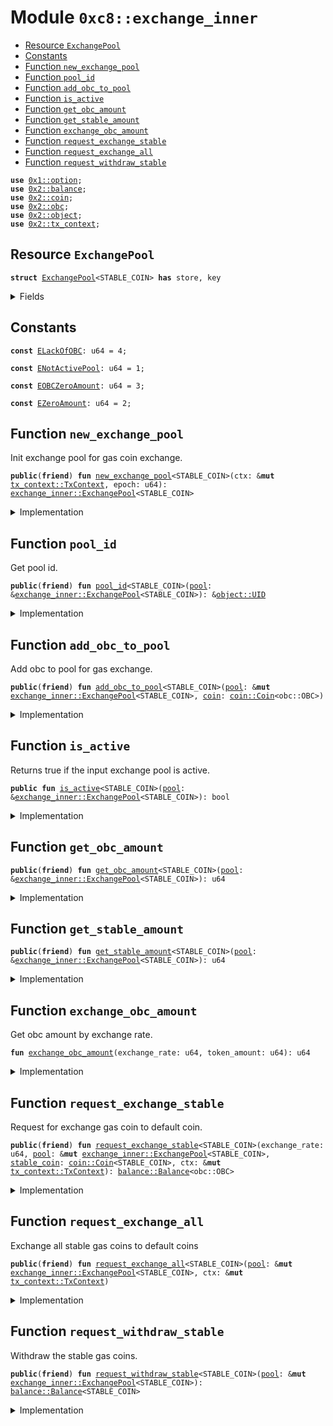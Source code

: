 
<a name="0xc8_exchange_inner"></a>

# Module `0xc8::exchange_inner`



-  [Resource `ExchangePool`](#0xc8_exchange_inner_ExchangePool)
-  [Constants](#@Constants_0)
-  [Function `new_exchange_pool`](#0xc8_exchange_inner_new_exchange_pool)
-  [Function `pool_id`](#0xc8_exchange_inner_pool_id)
-  [Function `add_obc_to_pool`](#0xc8_exchange_inner_add_obc_to_pool)
-  [Function `is_active`](#0xc8_exchange_inner_is_active)
-  [Function `get_obc_amount`](#0xc8_exchange_inner_get_obc_amount)
-  [Function `get_stable_amount`](#0xc8_exchange_inner_get_stable_amount)
-  [Function `exchange_obc_amount`](#0xc8_exchange_inner_exchange_obc_amount)
-  [Function `request_exchange_stable`](#0xc8_exchange_inner_request_exchange_stable)
-  [Function `request_exchange_all`](#0xc8_exchange_inner_request_exchange_all)
-  [Function `request_withdraw_stable`](#0xc8_exchange_inner_request_withdraw_stable)


<pre><code><b>use</b> <a href="">0x1::option</a>;
<b>use</b> <a href="../../../.././build/Sui/docs/balance.md#0x2_balance">0x2::balance</a>;
<b>use</b> <a href="../../../.././build/Sui/docs/coin.md#0x2_coin">0x2::coin</a>;
<b>use</b> <a href="../../../.././build/Sui/docs/obc.md#0x2_obc">0x2::obc</a>;
<b>use</b> <a href="../../../.././build/Sui/docs/object.md#0x2_object">0x2::object</a>;
<b>use</b> <a href="../../../.././build/Sui/docs/tx_context.md#0x2_tx_context">0x2::tx_context</a>;
</code></pre>



<a name="0xc8_exchange_inner_ExchangePool"></a>

## Resource `ExchangePool`



<pre><code><b>struct</b> <a href="exchange_inner.md#0xc8_exchange_inner_ExchangePool">ExchangePool</a>&lt;STABLE_COIN&gt; <b>has</b> store, key
</code></pre>



<details>
<summary>Fields</summary>


<dl>
<dt>
<code>id: <a href="../../../.././build/Sui/docs/object.md#0x2_object_UID">object::UID</a></code>
</dt>
<dd>

</dd>
<dt>
<code>activation_epoch: <a href="_Option">option::Option</a>&lt;u64&gt;</code>
</dt>
<dd>
 The epoch at which this pool became active.
 The value is <code>None</code> if the pool is pre-active and <code>Some(&lt;epoch_number&gt;)</code> if active or inactive.
</dd>
<dt>
<code>obc_balance: u64</code>
</dt>
<dd>
 The total number of SUI coins in this pool
</dd>
<dt>
<code>obc_pool: <a href="../../../.././build/Sui/docs/balance.md#0x2_balance_Balance">balance::Balance</a>&lt;obc::OBC&gt;</code>
</dt>
<dd>
 The epoch stake rewards will be added here at the end of each epoch.
</dd>
<dt>
<code>stable_token_balance: u64</code>
</dt>
<dd>
 Total number of pool stable coins issued by the pool.
</dd>
<dt>
<code>stable_pool: <a href="../../../.././build/Sui/docs/balance.md#0x2_balance_Balance">balance::Balance</a>&lt;STABLE_COIN&gt;</code>
</dt>
<dd>
 The epoch stable gas coins
</dd>
</dl>


</details>

<a name="@Constants_0"></a>

## Constants


<a name="0xc8_exchange_inner_ELackOfOBC"></a>



<pre><code><b>const</b> <a href="exchange_inner.md#0xc8_exchange_inner_ELackOfOBC">ELackOfOBC</a>: u64 = 4;
</code></pre>



<a name="0xc8_exchange_inner_ENotActivePool"></a>



<pre><code><b>const</b> <a href="exchange_inner.md#0xc8_exchange_inner_ENotActivePool">ENotActivePool</a>: u64 = 1;
</code></pre>



<a name="0xc8_exchange_inner_EOBCZeroAmount"></a>



<pre><code><b>const</b> <a href="exchange_inner.md#0xc8_exchange_inner_EOBCZeroAmount">EOBCZeroAmount</a>: u64 = 3;
</code></pre>



<a name="0xc8_exchange_inner_EZeroAmount"></a>



<pre><code><b>const</b> <a href="exchange_inner.md#0xc8_exchange_inner_EZeroAmount">EZeroAmount</a>: u64 = 2;
</code></pre>



<a name="0xc8_exchange_inner_new_exchange_pool"></a>

## Function `new_exchange_pool`

Init exchange pool for gas coin exchange.


<pre><code><b>public</b>(<b>friend</b>) <b>fun</b> <a href="exchange_inner.md#0xc8_exchange_inner_new_exchange_pool">new_exchange_pool</a>&lt;STABLE_COIN&gt;(ctx: &<b>mut</b> <a href="../../../.././build/Sui/docs/tx_context.md#0x2_tx_context_TxContext">tx_context::TxContext</a>, epoch: u64): <a href="exchange_inner.md#0xc8_exchange_inner_ExchangePool">exchange_inner::ExchangePool</a>&lt;STABLE_COIN&gt;
</code></pre>



<details>
<summary>Implementation</summary>


<pre><code><b>public</b>(<b>friend</b>) <b>fun</b> <a href="exchange_inner.md#0xc8_exchange_inner_new_exchange_pool">new_exchange_pool</a>&lt;STABLE_COIN&gt;(ctx: &<b>mut</b> TxContext, epoch: u64) : <a href="exchange_inner.md#0xc8_exchange_inner_ExchangePool">ExchangePool</a>&lt;STABLE_COIN&gt; {
    <a href="exchange_inner.md#0xc8_exchange_inner_ExchangePool">ExchangePool</a> {
        id: <a href="../../../.././build/Sui/docs/object.md#0x2_object_new">object::new</a>(ctx),
        activation_epoch: <a href="_some">option::some</a>(epoch),
        obc_balance: 0,
        obc_pool: <a href="../../../.././build/Sui/docs/balance.md#0x2_balance_zero">balance::zero</a>(),
        stable_token_balance: 0,
        stable_pool: <a href="../../../.././build/Sui/docs/balance.md#0x2_balance_zero">balance::zero</a>&lt;STABLE_COIN&gt;(),
    }
}
</code></pre>



</details>

<a name="0xc8_exchange_inner_pool_id"></a>

## Function `pool_id`

Get pool id.


<pre><code><b>public</b>(<b>friend</b>) <b>fun</b> <a href="exchange_inner.md#0xc8_exchange_inner_pool_id">pool_id</a>&lt;STABLE_COIN&gt;(<a href="pool.md#0xc8_pool">pool</a>: &<a href="exchange_inner.md#0xc8_exchange_inner_ExchangePool">exchange_inner::ExchangePool</a>&lt;STABLE_COIN&gt;): &<a href="../../../.././build/Sui/docs/object.md#0x2_object_UID">object::UID</a>
</code></pre>



<details>
<summary>Implementation</summary>


<pre><code><b>public</b>(<b>friend</b>) <b>fun</b> <a href="exchange_inner.md#0xc8_exchange_inner_pool_id">pool_id</a>&lt;STABLE_COIN&gt;(
    <a href="pool.md#0xc8_pool">pool</a>: &<a href="exchange_inner.md#0xc8_exchange_inner_ExchangePool">ExchangePool</a>&lt;STABLE_COIN&gt;,
): &UID {
    &<a href="pool.md#0xc8_pool">pool</a>.id
}
</code></pre>



</details>

<a name="0xc8_exchange_inner_add_obc_to_pool"></a>

## Function `add_obc_to_pool`

Add obc to pool for gas exchange.


<pre><code><b>public</b>(<b>friend</b>) <b>fun</b> <a href="exchange_inner.md#0xc8_exchange_inner_add_obc_to_pool">add_obc_to_pool</a>&lt;STABLE_COIN&gt;(<a href="pool.md#0xc8_pool">pool</a>: &<b>mut</b> <a href="exchange_inner.md#0xc8_exchange_inner_ExchangePool">exchange_inner::ExchangePool</a>&lt;STABLE_COIN&gt;, <a href="../../../.././build/Sui/docs/coin.md#0x2_coin">coin</a>: <a href="../../../.././build/Sui/docs/coin.md#0x2_coin_Coin">coin::Coin</a>&lt;obc::OBC&gt;)
</code></pre>



<details>
<summary>Implementation</summary>


<pre><code><b>public</b>(<b>friend</b>) <b>fun</b> <a href="exchange_inner.md#0xc8_exchange_inner_add_obc_to_pool">add_obc_to_pool</a>&lt;STABLE_COIN&gt;(<a href="pool.md#0xc8_pool">pool</a>: &<b>mut</b> <a href="exchange_inner.md#0xc8_exchange_inner_ExchangePool">ExchangePool</a>&lt;STABLE_COIN&gt;, <a href="../../../.././build/Sui/docs/coin.md#0x2_coin">coin</a>: Coin&lt;OBC&gt;) {
    <b>let</b> amount = <a href="../../../.././build/Sui/docs/coin.md#0x2_coin_value">coin::value</a>(&<a href="../../../.././build/Sui/docs/coin.md#0x2_coin">coin</a>);
    <b>assert</b>!( amount &gt; 0, <a href="exchange_inner.md#0xc8_exchange_inner_EZeroAmount">EZeroAmount</a>);
    <a href="pool.md#0xc8_pool">pool</a>.obc_balance = <a href="pool.md#0xc8_pool">pool</a>.obc_balance + amount;
    <b>let</b> <a href="../../../.././build/Sui/docs/balance.md#0x2_balance">balance</a> = <a href="../../../.././build/Sui/docs/coin.md#0x2_coin_into_balance">coin::into_balance</a>(<a href="../../../.././build/Sui/docs/coin.md#0x2_coin">coin</a>);
    <a href="../../../.././build/Sui/docs/balance.md#0x2_balance_join">balance::join</a>(&<b>mut</b> <a href="pool.md#0xc8_pool">pool</a>.obc_pool, <a href="../../../.././build/Sui/docs/balance.md#0x2_balance">balance</a>);
}
</code></pre>



</details>

<a name="0xc8_exchange_inner_is_active"></a>

## Function `is_active`

Returns true if the input exchange pool is active.


<pre><code><b>public</b> <b>fun</b> <a href="exchange_inner.md#0xc8_exchange_inner_is_active">is_active</a>&lt;STABLE_COIN&gt;(<a href="pool.md#0xc8_pool">pool</a>: &<a href="exchange_inner.md#0xc8_exchange_inner_ExchangePool">exchange_inner::ExchangePool</a>&lt;STABLE_COIN&gt;): bool
</code></pre>



<details>
<summary>Implementation</summary>


<pre><code><b>public</b> <b>fun</b> <a href="exchange_inner.md#0xc8_exchange_inner_is_active">is_active</a>&lt;STABLE_COIN&gt;(<a href="pool.md#0xc8_pool">pool</a>: &<a href="exchange_inner.md#0xc8_exchange_inner_ExchangePool">ExchangePool</a>&lt;STABLE_COIN&gt;): bool {
    <a href="_is_some">option::is_some</a>(&<a href="pool.md#0xc8_pool">pool</a>.activation_epoch)
}
</code></pre>



</details>

<a name="0xc8_exchange_inner_get_obc_amount"></a>

## Function `get_obc_amount`



<pre><code><b>public</b>(<b>friend</b>) <b>fun</b> <a href="exchange_inner.md#0xc8_exchange_inner_get_obc_amount">get_obc_amount</a>&lt;STABLE_COIN&gt;(<a href="pool.md#0xc8_pool">pool</a>: &<a href="exchange_inner.md#0xc8_exchange_inner_ExchangePool">exchange_inner::ExchangePool</a>&lt;STABLE_COIN&gt;): u64
</code></pre>



<details>
<summary>Implementation</summary>


<pre><code><b>public</b>(<b>friend</b>) <b>fun</b> <a href="exchange_inner.md#0xc8_exchange_inner_get_obc_amount">get_obc_amount</a>&lt;STABLE_COIN&gt;(<a href="pool.md#0xc8_pool">pool</a>: &<a href="exchange_inner.md#0xc8_exchange_inner_ExchangePool">ExchangePool</a>&lt;STABLE_COIN&gt;): u64 {
    <a href="pool.md#0xc8_pool">pool</a>.obc_balance
}
</code></pre>



</details>

<a name="0xc8_exchange_inner_get_stable_amount"></a>

## Function `get_stable_amount`



<pre><code><b>public</b>(<b>friend</b>) <b>fun</b> <a href="exchange_inner.md#0xc8_exchange_inner_get_stable_amount">get_stable_amount</a>&lt;STABLE_COIN&gt;(<a href="pool.md#0xc8_pool">pool</a>: &<a href="exchange_inner.md#0xc8_exchange_inner_ExchangePool">exchange_inner::ExchangePool</a>&lt;STABLE_COIN&gt;): u64
</code></pre>



<details>
<summary>Implementation</summary>


<pre><code><b>public</b>(<b>friend</b>) <b>fun</b> <a href="exchange_inner.md#0xc8_exchange_inner_get_stable_amount">get_stable_amount</a>&lt;STABLE_COIN&gt;(<a href="pool.md#0xc8_pool">pool</a>: &<a href="exchange_inner.md#0xc8_exchange_inner_ExchangePool">ExchangePool</a>&lt;STABLE_COIN&gt;): u64 {
    <a href="pool.md#0xc8_pool">pool</a>.stable_token_balance
}
</code></pre>



</details>

<a name="0xc8_exchange_inner_exchange_obc_amount"></a>

## Function `exchange_obc_amount`

Get obc amount by exchange rate.


<pre><code><b>fun</b> <a href="exchange_inner.md#0xc8_exchange_inner_exchange_obc_amount">exchange_obc_amount</a>(exchange_rate: u64, token_amount: u64): u64
</code></pre>



<details>
<summary>Implementation</summary>


<pre><code><b>fun</b> <a href="exchange_inner.md#0xc8_exchange_inner_exchange_obc_amount">exchange_obc_amount</a>(exchange_rate: u64, token_amount: u64): u64 {
    <b>let</b> res = (token_amount <b>as</b> u128) / (exchange_rate <b>as</b> u128);
    (res <b>as</b> u64)
}
</code></pre>



</details>

<a name="0xc8_exchange_inner_request_exchange_stable"></a>

## Function `request_exchange_stable`

Request for exchange gas coin to default coin.


<pre><code><b>public</b>(<b>friend</b>) <b>fun</b> <a href="exchange_inner.md#0xc8_exchange_inner_request_exchange_stable">request_exchange_stable</a>&lt;STABLE_COIN&gt;(exchange_rate: u64, <a href="pool.md#0xc8_pool">pool</a>: &<b>mut</b> <a href="exchange_inner.md#0xc8_exchange_inner_ExchangePool">exchange_inner::ExchangePool</a>&lt;STABLE_COIN&gt;, <a href="stable_coin.md#0xc8_stable_coin">stable_coin</a>: <a href="../../../.././build/Sui/docs/coin.md#0x2_coin_Coin">coin::Coin</a>&lt;STABLE_COIN&gt;, ctx: &<b>mut</b> <a href="../../../.././build/Sui/docs/tx_context.md#0x2_tx_context_TxContext">tx_context::TxContext</a>): <a href="../../../.././build/Sui/docs/balance.md#0x2_balance_Balance">balance::Balance</a>&lt;obc::OBC&gt;
</code></pre>



<details>
<summary>Implementation</summary>


<pre><code><b>public</b>(<b>friend</b>) <b>fun</b> <a href="exchange_inner.md#0xc8_exchange_inner_request_exchange_stable">request_exchange_stable</a>&lt;STABLE_COIN&gt;(
    exchange_rate: u64,
    <a href="pool.md#0xc8_pool">pool</a>: &<b>mut</b> <a href="exchange_inner.md#0xc8_exchange_inner_ExchangePool">ExchangePool</a>&lt;STABLE_COIN&gt;,
    <a href="stable_coin.md#0xc8_stable_coin">stable_coin</a>: Coin&lt;STABLE_COIN&gt;,
    ctx: &<b>mut</b> TxContext
): Balance&lt;OBC&gt; {
    <b>assert</b>!(<a href="../../../.././build/Sui/docs/coin.md#0x2_coin_value">coin::value</a>(&<a href="stable_coin.md#0xc8_stable_coin">stable_coin</a>) &gt; 0, <a href="exchange_inner.md#0xc8_exchange_inner_EZeroAmount">EZeroAmount</a>);
    <b>let</b> tok_balance = <a href="../../../.././build/Sui/docs/coin.md#0x2_coin_into_balance">coin::into_balance</a>(<a href="stable_coin.md#0xc8_stable_coin">stable_coin</a>);
    <b>let</b> stable_amount = <a href="../../../.././build/Sui/docs/balance.md#0x2_balance_value">balance::value</a>(&tok_balance);
    <b>let</b> obc_amount= <a href="exchange_inner.md#0xc8_exchange_inner_exchange_obc_amount">exchange_obc_amount</a>(exchange_rate, stable_amount);
    <b>assert</b>!(obc_amount &gt; 0, <a href="exchange_inner.md#0xc8_exchange_inner_EOBCZeroAmount">EOBCZeroAmount</a>);
    <b>assert</b>!(<a href="pool.md#0xc8_pool">pool</a>.obc_balance &gt; obc_amount, <a href="exchange_inner.md#0xc8_exchange_inner_ELackOfOBC">ELackOfOBC</a>);
    <a href="../../../.././build/Sui/docs/balance.md#0x2_balance_join">balance::join</a>(&<b>mut</b> <a href="pool.md#0xc8_pool">pool</a>.stable_pool, tok_balance);
    <b>let</b> result = <a href="../../../.././build/Sui/docs/coin.md#0x2_coin_take">coin::take</a>(&<b>mut</b> <a href="pool.md#0xc8_pool">pool</a>.obc_pool, obc_amount, ctx);
    <a href="pool.md#0xc8_pool">pool</a>.obc_balance = <a href="pool.md#0xc8_pool">pool</a>.obc_balance - obc_amount;
    <a href="pool.md#0xc8_pool">pool</a>.stable_token_balance = <a href="pool.md#0xc8_pool">pool</a>.stable_token_balance + stable_amount;
    <a href="../../../.././build/Sui/docs/coin.md#0x2_coin_into_balance">coin::into_balance</a>(result)
}
</code></pre>



</details>

<a name="0xc8_exchange_inner_request_exchange_all"></a>

## Function `request_exchange_all`

Exchange all stable gas coins to default coins


<pre><code><b>public</b>(<b>friend</b>) <b>fun</b> <a href="exchange_inner.md#0xc8_exchange_inner_request_exchange_all">request_exchange_all</a>&lt;STABLE_COIN&gt;(<a href="pool.md#0xc8_pool">pool</a>: &<b>mut</b> <a href="exchange_inner.md#0xc8_exchange_inner_ExchangePool">exchange_inner::ExchangePool</a>&lt;STABLE_COIN&gt;, ctx: &<b>mut</b> <a href="../../../.././build/Sui/docs/tx_context.md#0x2_tx_context_TxContext">tx_context::TxContext</a>)
</code></pre>



<details>
<summary>Implementation</summary>


<pre><code><b>public</b>(<b>friend</b>) <b>fun</b> <a href="exchange_inner.md#0xc8_exchange_inner_request_exchange_all">request_exchange_all</a>&lt;STABLE_COIN&gt;(
    <a href="pool.md#0xc8_pool">pool</a>: &<b>mut</b> <a href="exchange_inner.md#0xc8_exchange_inner_ExchangePool">ExchangePool</a>&lt;STABLE_COIN&gt;,
    ctx: &<b>mut</b> TxContext,
) {
    <b>assert</b>!(<a href="exchange_inner.md#0xc8_exchange_inner_is_active">is_active</a>(<a href="pool.md#0xc8_pool">pool</a>), <a href="exchange_inner.md#0xc8_exchange_inner_ENotActivePool">ENotActivePool</a>);
    <b>if</b>(<a href="pool.md#0xc8_pool">pool</a>.stable_token_balance &gt; 0) {
        // call <a href="../../../.././build/Sui/docs/stable.md#0x2_stable">stable</a> <a href="swap.md#0xc8_swap">swap</a> interface
        // <b>let</b> <a href="obc.md#0xc8_obc">obc</a> = stable_coin::request_swap_obc&lt;CoinType&gt;(<a href="../../../.././build/Sui/docs/coin.md#0x2_coin_from_balance">coin::from_balance</a>&lt;CoinType&gt;(<a href="pool.md#0xc8_pool">pool</a>.stable_pool, ctx), ctx);
        <b>let</b> <a href="obc.md#0xc8_obc">obc</a> = <a href="../../../.././build/Sui/docs/coin.md#0x2_coin_zero">coin::zero</a>&lt;OBC&gt;(ctx);//<a href="pool.md#0xc8_pool_swap_token">pool::swap_token</a>&lt;P,T&gt;(<a href="stable_coin.md#0xc8_stable_coin_new_dummy">stable_coin::new_dummy</a>&lt;T&gt;(ctx), ctx);
        // store <a href="obc.md#0xc8_obc">obc</a> <b>to</b> exchange <a href="pool.md#0xc8_pool">pool</a>
        <a href="pool.md#0xc8_pool">pool</a>.obc_balance = <a href="pool.md#0xc8_pool">pool</a>.obc_balance + <a href="../../../.././build/Sui/docs/coin.md#0x2_coin_value">coin::value</a>(&<a href="obc.md#0xc8_obc">obc</a>);
        <a href="../../../.././build/Sui/docs/balance.md#0x2_balance_join">balance::join</a>(&<b>mut</b> <a href="pool.md#0xc8_pool">pool</a>.obc_pool, <a href="../../../.././build/Sui/docs/coin.md#0x2_coin_into_balance">coin::into_balance</a>(<a href="obc.md#0xc8_obc">obc</a>));
        <a href="pool.md#0xc8_pool">pool</a>.stable_token_balance = 0;
    }
}
</code></pre>



</details>

<a name="0xc8_exchange_inner_request_withdraw_stable"></a>

## Function `request_withdraw_stable`

Withdraw the stable gas coins.


<pre><code><b>public</b>(<b>friend</b>) <b>fun</b> <a href="exchange_inner.md#0xc8_exchange_inner_request_withdraw_stable">request_withdraw_stable</a>&lt;STABLE_COIN&gt;(<a href="pool.md#0xc8_pool">pool</a>: &<b>mut</b> <a href="exchange_inner.md#0xc8_exchange_inner_ExchangePool">exchange_inner::ExchangePool</a>&lt;STABLE_COIN&gt;): <a href="../../../.././build/Sui/docs/balance.md#0x2_balance_Balance">balance::Balance</a>&lt;STABLE_COIN&gt;
</code></pre>



<details>
<summary>Implementation</summary>


<pre><code><b>public</b>(<b>friend</b>) <b>fun</b> <a href="exchange_inner.md#0xc8_exchange_inner_request_withdraw_stable">request_withdraw_stable</a>&lt;STABLE_COIN&gt;(
    <a href="pool.md#0xc8_pool">pool</a>: &<b>mut</b> <a href="exchange_inner.md#0xc8_exchange_inner_ExchangePool">ExchangePool</a>&lt;STABLE_COIN&gt;,
): Balance&lt;STABLE_COIN&gt; {
    <a href="pool.md#0xc8_pool">pool</a>.stable_token_balance = 0;
    <a href="../../../.././build/Sui/docs/balance.md#0x2_balance_withdraw_all">balance::withdraw_all</a>&lt;STABLE_COIN&gt;(&<b>mut</b> <a href="pool.md#0xc8_pool">pool</a>.stable_pool)
}
</code></pre>



</details>
